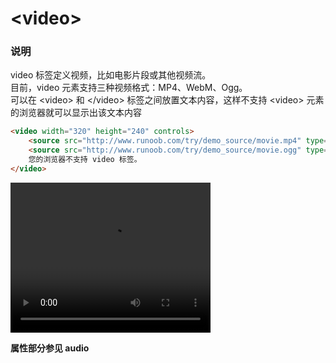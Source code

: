 # &lt;video&gt;

### 说明
video 标签定义视频，比如电影片段或其他视频流。  
目前，video 元素支持三种视频格式：MP4、WebM、Ogg。  
可以在 &lt;video&gt; 和 &lt;/video&gt; 标签之间放置文本内容，这样不支持 &lt;video&gt; 元素的浏览器就可以显示出该文本内容

```html
<video width="320" height="240" controls>
    <source src="http://www.runoob.com/try/demo_source/movie.mp4" type="video/mp4">
    <source src="http://www.runoob.com/try/demo_source/movie.ogg" type="video/ogg">
    您的浏览器不支持 video 标签。
</video>
```
<video width="320" height="240" controls>
    <source src="http://www.runoob.com/try/demo_source/movie.mp4" type="video/mp4">
    <source src="http://www.runoob.com/try/demo_source/movie.ogg" type="video/ogg">
    您的浏览器不支持 video 标签。
</video>

**属性部分参见 audio**








